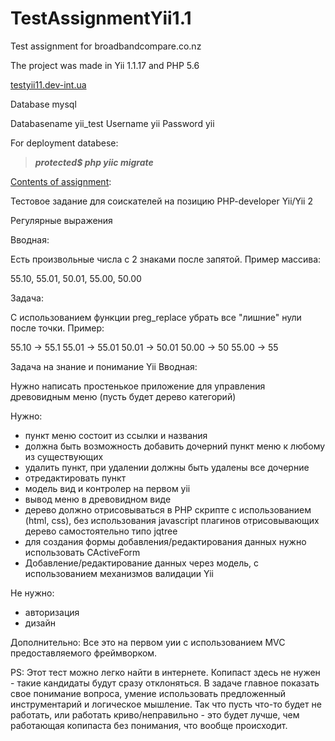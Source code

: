 # TestAssignmentYii1.1
Test assignment for broadbandcompare.co.nz

The project was made in Yii 1.1.17 and PHP 5.6

 [testyii11.dev-int.ua](http://testyii11.dev-int.in.ua/index.php?r=site/index)

Database mysql

Databasename yii_test
Username yii
Password yii

For deployment databese:
> ***protected$ php yiic migrate***

[Contents of assignment](https://docs.google.com/document/d/1TCEHAammCv3kxFw_VFzEN9ClWtuXYSu2ffl1ceek6ew/edit#):

Тестовое задание для соискателей на позицию
PHP-developer Yii/Yii 2




Регулярные выражения

Вводная:

Есть произвольные числа с 2 знаками после запятой. Пример массива:

55.10, 55.01, 50.01, 55.00, 50.00

Задача:

С использованием функции preg_replace убрать все "лишние" нули после точки. Пример:

55.10 -> 55.1
55.01 -> 55.01
50.01 -> 50.01
50.00 -> 50
55.00 -> 55

Задача на знание и понимание Yii
Вводная:

Нужно написать простенькое приложение для управления древовидным меню (пусть будет дерево категорий) 


Нужно:

- пункт меню состоит из ссылки и названия
- должна быть возможность добавить дочерний пункт меню к любому из существующих
- удалить пункт, при удалении должны быть удалены все дочерние
- отредактировать пункт 
- модель вид и контролер на первом yii
- вывод меню в древовидном виде
- дерево должно отрисовываться в PHP скрипте с использованием (html, css), без использования javascript плагинов отрисовывающих дерево самостоятельно типо jqtree
- для создания формы добавления/редактирования данных нужно использовать CActiveForm
- Добавление/редактирование данных через модель, с использованием механизмов валидации Yii

Не нужно:
- авторизация
- дизайн

Дополнительно:
Все это на первом уии с использованием MVC предоставляемого фреймворком.

PS:
Этот тест можно легко найти в интернете. Копипаст здесь не нужен - такие кандидаты будут сразу отклоняться. В задаче главное показать свое понимание вопроса, умение использовать предложенный инструментарий и логическое мышление. Так что пусть что-то будет не работать, или работать криво/неправильно - это будет лучше, чем работающая копипаста без понимания, что вообще происходит.

